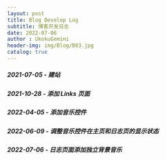 ```yaml
---
layout: post
title: Blog Develop Log
subtitle: 博客开发日志
date: 2022-07-06
author : UkokuGemini
header-img: img/Blog/B03.jpg
catalog: true
---
```


##### 2021-07-05  - 建站
##### 2021-10-28  - 添加 Links 页面
##### 2022-04-05  - 添加音乐控件
##### 2022-06-09  - 调整音乐控件在主页和日志页的显示状态
##### 2022-07-06  - 日志页面添加独立背景音乐
